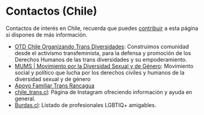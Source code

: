 # Contactos (Chile)

Contactos de interés en Chile, recuerda que puedes [contribuir](pages/contribuir.md) a esta página si dispones de más información.

* [OTD Chile Organizando Trans Diversidades](https://otdchile.org/): Construimos comunidad desde el activismo transfeminista, para la defensa y promoción de los Derechos Humanos de las trans diversidades y su empoderamiento.
* [MUMS | Movimiento por la Diversidad Sexual y de Género](http://mums.cl/): Movimiento social y político que lucha por los derechos civiles y humanos de la diversidad sexual y de género
* [Apoyo Familiar Trans Rancagua](https://instagram.com/apoyofamiliartransrancagua)
* [chile_trans.cl](https://www.instagram.com/chile_trans.cl/?igshid=NzZhOTFlYzFmZQ%3D%3D): Página de Instagram ofreciendo información y ayuda en general.
* [Burdas.cl](https://burdas.cl/profesionales/listado.php): Listado de profesionales LGBTIQ+ amigables.
